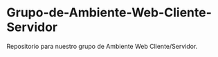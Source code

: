 # Grupo-de-Ambiente-Web-Cliente-Servidor
Repositorio para nuestro grupo de Ambiente Web Cliente/Servidor.
